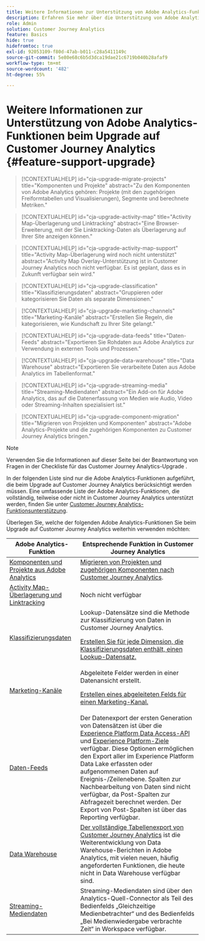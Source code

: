 ```yaml
---
title: Weitere Informationen zur Unterstützung von Adobe Analytics-Funktionen beim Upgrade auf Customer Journey Analytics
description: Erfahren Sie mehr über die Unterstützung von Adobe Analytics-Funktionen beim Upgrade auf Customer Journey Analytics
role: Admin
solution: Customer Journey Analytics
feature: Basics
hide: true
hidefromtoc: true
exl-id: 92053109-f80d-47ab-b011-c28a5411149c
source-git-commit: 5e80e68c6b5d3dca19dae21c6719b040b28afaf9
workflow-type: tm+mt
source-wordcount: '482'
ht-degree: 55%

---
```


# Weitere Informationen zur Unterstützung von Adobe Analytics-Funktionen beim Upgrade auf Customer Journey Analytics {#feature-support-upgrade}

<!-- markdownlint-disable MD034 -->

>[!CONTEXTUALHELP]
>id="cja-upgrade-migrate-projects"
>title="Komponenten und Projekte"
>abstract="Zu den Komponenten von Adobe Analytics gehören: Projekte (mit den zugehörigen Freiformtabellen und Visualisierungen), Segmente und berechnete Metriken."

<!-- markdownlint-enable MD034 -->

<!-- markdownlint-disable MD034 -->

>[!CONTEXTUALHELP]
>id="cja-upgrade-activity-map"
>title="Activity Map-Überlagerung und Linktracking"
>abstract="Eine Browser-Erweiterung, mit der Sie Linktracking-Daten als Überlagerung auf Ihrer Site anzeigen können."

<!-- markdownlint-enable MD034 -->

<!-- markdownlint-disable MD034 -->

>[!CONTEXTUALHELP]
>id="cja-upgrade-activity-map-support"
>title="Activity Map-Überlagerung wird noch nicht unterstützt"
>abstract="Activity Map Overlay-Unterstützung ist in Customer Journey Analytics noch nicht verfügbar. Es ist geplant, dass es in Zukunft verfügbar sein wird."

<!-- markdownlint-enable MD034 -->

<!-- markdownlint-disable MD034 -->

>[!CONTEXTUALHELP]
>id="cja-upgrade-classification"
>title="Klassifizierungsdaten"
>abstract="Gruppieren oder kategorisieren Sie Daten als separate Dimensionen."

<!-- markdownlint-enable MD034 -->

<!-- markdownlint-disable MD034 -->

>[!CONTEXTUALHELP]
>id="cja-upgrade-marketing-channels"
>title="Marketing-Kanäle"
>abstract="Erstellen Sie Regeln, die kategorisieren, wie Kundschaft zu Ihrer Site gelangt."

<!-- markdownlint-enable MD034 -->

<!-- markdownlint-disable MD034 -->

>[!CONTEXTUALHELP]
>id="cja-upgrade-data-feeds"
>title="Daten-Feeds"
>abstract="Exportieren Sie Rohdaten aus Adobe Analytics zur Verwendung in externen Tools und Prozessen."

<!-- markdownlint-enable MD034 -->

<!-- markdownlint-disable MD034 -->

>[!CONTEXTUALHELP]
>id="cja-upgrade-data-warehouse"
>title="Data Warehouse"
>abstract="Exportieren Sie verarbeitete Daten aus Adobe Analytics im Tabellenformat."

<!-- markdownlint-enable MD034 -->

<!-- markdownlint-disable MD034 -->

>[!CONTEXTUALHELP]
>id="cja-upgrade-streaming-media"
>title="Streaming-Mediendaten"
>abstract="Ein Add-on für Adobe Analytics, das auf die Datenerfassung von Medien wie Audio, Video oder Streaming-Inhalten spezialisiert ist."

<!-- markdownlint-enable MD034 -->

<!-- markdownlint-disable MD034 -->

>[!CONTEXTUALHELP]
>id="cja-upgrade-component-migration"
>title="Migrieren von Projekten und Komponenten"
>abstract="Adobe Analytics-Projekte und die zugehörigen Komponenten zu Customer Journey Analytics bringen."

<!-- markdownlint-enable MD034 -->

>[!NOTE]
> 
>Verwenden Sie die Informationen auf dieser Seite bei der Beantwortung von Fragen in der Checkliste für das Customer Journey Analytics-Upgrade [](https://gigazelle.github.io/cja-ttv/).

In der folgenden Liste sind nur die Adobe Analytics-Funktionen aufgeführt, die beim Upgrade auf Customer Journey Analytics berücksichtigt werden müssen. Eine umfassende Liste der Adobe Analytics-Funktionen, die vollständig, teilweise oder nicht in Customer Journey Analytics unterstützt werden, finden Sie unter [Customer Journey Analytics-Funktionsunterstützung](/help/getting-started/aa-vs-cja/cja-aa.md).

Überlegen Sie, welche der folgenden Adobe Analytics-Funktionen Sie beim Upgrade auf Customer Journey Analytics weiterhin verwenden möchten:

| Adobe Analytics-Funktion | Entsprechende Funktion in Customer Journey Analytics |
|---------|----------|
| [Komponenten und Projekte aus Adobe Analytics](https://experienceleague.adobe.com/en/docs/analytics/analyze/analysis-workspace/build-workspace-project/freeform-overview) | [Migrieren von Projekten und zugehörigen Komponenten nach Customer Journey Analytics](https://experienceleague.adobe.com/en/docs/analytics/admin/admin-tools/component-migration/prepare-component-migration). |
| [Activity Map-Überlagerung und Linktracking](https://experienceleague.adobe.com/en/docs/analytics/analyze/activity-map/overview) | Noch nicht verfügbar |
| [Klassifizierungsdaten](https://experienceleague.adobe.com/en/docs/analytics/components/classifications/c-classifications) | Lookup-Datensätze sind die Methode zur Klassifizierung von Daten in Customer Journey Analytics.<p>[Erstellen Sie für jede Dimension, die Klassifizierungsdaten enthält, einen Lookup-Datensatz.](/help/getting-started/cja-upgrade/cja-upgrade-dataset-lookup.md)</p> |
| [Marketing-Kanäle](https://experienceleague.adobe.com/en/docs/analytics/components/marketing-channels/c-getting-started-mchannel) | Abgeleitete Felder werden in einer Datenansicht erstellt. <p>[Erstellen eines abgeleiteten Felds für einen Marketing-Kanal.](/help/getting-started/cja-upgrade/cja-upgrade-marketing-channel.md)</p> |
| [Daten-Feeds](https://experienceleague.adobe.com/en/docs/analytics/export/analytics-data-feed/data-feed-overview) | Der Datenexport der ersten Generation von Datensätzen ist über die [Experience Platform Data Access-API](https://experienceleague.adobe.com/docs/experience-platform/data-access/api.html?lang=de) und [Experience Platform-Ziele](https://experienceleague.adobe.com/docs/experience-platform/destinations/ui/activate/export-datasets.html?lang=de) verfügbar. Diese Optionen ermöglichen den Export aller im Experience Platform Data Lake erfassten oder aufgenommenen Daten auf Ereignis-/Zeilenebene. Spalten zur Nachbearbeitung von Daten sind nicht verfügbar, da Post-Spalten zur Abfragezeit berechnet werden. Der Export von Post-Spalten ist über das Reporting verfügbar. |
| [Data Warehouse](https://experienceleague.adobe.com/en/docs/analytics/export/data-warehouse/data-warehouse) | [Der vollständige Tabellenexport von Customer Journey Analytics](/help/analysis-workspace/export/export-cloud.md) ist die Weiterentwicklung von Data Warehouse-Berichten in Adobe Analytics, mit vielen neuen, häufig angeforderten Funktionen, die heute nicht in Data Warehouse verfügbar sind. |
| [Streaming-Mediendaten](https://experienceleague.adobe.com/de/docs/media-analytics/using/media-overview) | Streaming-Mediendaten sind über den Analytics-Quell-Connector als Teil des Bedienfelds „Gleichzeitige Medienbetrachter“ und des Bedienfelds „Bei Medienwiedergabe verbrachte Zeit“ in Workspace verfügbar. |

